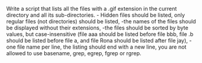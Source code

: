 Write a script that lists all the files with a .gif extension in the current directory and all its sub-directories. - Hidden files should be listed, only regular files (not directories) should be listed, -the names of the files should be displayed without their extensions, -the files should be sorted by byte values, but case-insensitive (file aaa should be listed before file bbb, file .b should be listed before file a, and file Rona should be listed after file jay), -one file name per line, the listing should end with a new line, you are not allowed to use basename, grep, egrep, fgrep or rgrep.
